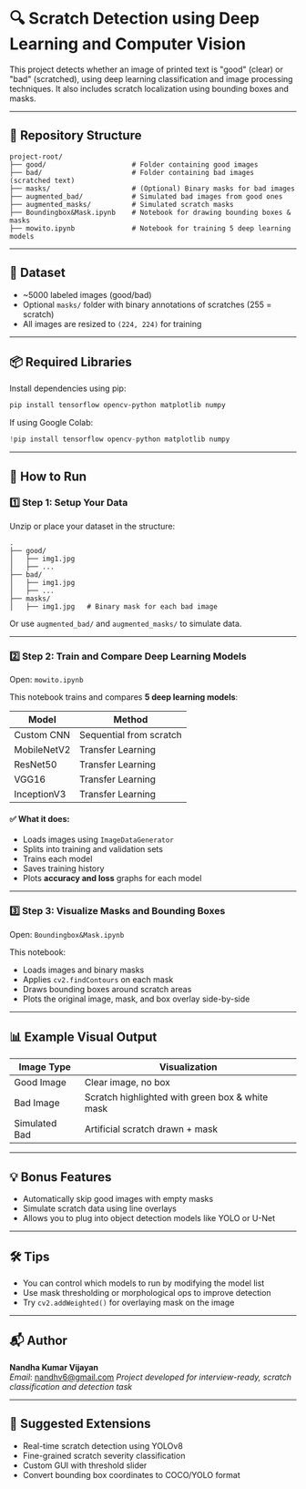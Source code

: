 
# 🔍 Scratch Detection using Deep Learning and Computer Vision

This project detects whether an image of printed text is "good" (clear) or "bad" (scratched), using deep learning classification and image processing techniques. It also includes scratch localization using bounding boxes and masks.

---

## 📂 Repository Structure

```
project-root/
├── good/                     # Folder containing good images
├── bad/                      # Folder containing bad images (scratched text)
├── masks/                    # (Optional) Binary masks for bad images
├── augmented_bad/            # Simulated bad images from good ones
├── augmented_masks/          # Simulated scratch masks
├── Boundingbox&Mask.ipynb    # Notebook for drawing bounding boxes & masks
├── mowito.ipynb              # Notebook for training 5 deep learning models
```

---

## 🧾 Dataset

- ~5000 labeled images (good/bad)
- Optional `masks/` folder with binary annotations of scratches (255 = scratch)
- All images are resized to `(224, 224)` for training

---

## 📦 Required Libraries

Install dependencies using pip:

```bash
pip install tensorflow opencv-python matplotlib numpy
```

If using Google Colab:

```python
!pip install tensorflow opencv-python matplotlib numpy
```

---

## 🚀 How to Run

### 1️⃣ Step 1: Setup Your Data

Unzip or place your dataset in the structure:

```
.
├── good/
│   ├── img1.jpg
│   ├── ...
├── bad/
│   ├── img1.jpg
│   ├── ...
├── masks/
│   ├── img1.jpg   # Binary mask for each bad image
```

Or use `augmented_bad/` and `augmented_masks/` to simulate data.

---

### 2️⃣ Step 2: Train and Compare Deep Learning Models

Open: `mowito.ipynb`

This notebook trains and compares **5 deep learning models**:

| Model        | Method              |
|--------------|---------------------|
| Custom CNN   | Sequential from scratch |
| MobileNetV2  | Transfer Learning     |
| ResNet50     | Transfer Learning     |
| VGG16        | Transfer Learning     |
| InceptionV3  | Transfer Learning     |

#### ✅ What it does:
- Loads images using `ImageDataGenerator`
- Splits into training and validation sets
- Trains each model
- Saves training history
- Plots **accuracy and loss** graphs for each model

---

### 3️⃣ Step 3: Visualize Masks and Bounding Boxes

Open: `Boundingbox&Mask.ipynb`

This notebook:

- Loads images and binary masks
- Applies `cv2.findContours` on each mask
- Draws bounding boxes around scratch areas
- Plots the original image, mask, and box overlay side-by-side

---

## 📊 Example Visual Output

| Image Type   | Visualization        |
|--------------|----------------------|
| Good Image   | Clear image, no box  |
| Bad Image    | Scratch highlighted with green box & white mask |
| Simulated Bad | Artificial scratch drawn + mask |

---

## 💡 Bonus Features

- Automatically skip good images with empty masks
- Simulate scratch data using line overlays
- Allows you to plug into object detection models like YOLO or U-Net

---

## 🛠️ Tips

- You can control which models to run by modifying the model list
- Use mask thresholding or morphological ops to improve detection
- Try `cv2.addWeighted()` for overlaying mask on the image

---

## 📬 Author

**Nandha Kumar Vijayan**  
_Email_: nandhv6@gmail.com 
_Project developed for interview-ready, scratch classification and detection task_

---

## 📘 Suggested Extensions

- Real-time scratch detection using YOLOv8
- Fine-grained scratch severity classification
- Custom GUI with threshold slider
- Convert bounding box coordinates to COCO/YOLO format
